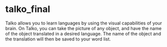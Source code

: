 # talko_final

Talko allows you to learn languages by using the visual capabilities of your brain. On Talko, you can take the picture of any object, and have the name of the object translated in a desired language. The name of the object and the translation will then be saved to your word list. 


